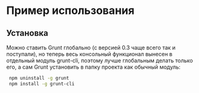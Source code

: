 Пример использования
====================

Установка
---------

Можно ставить Grunt глобально (с версией 0.3 чаще всего так и поступали), но теперь весь консольный функционал вынесен в отдельный модуль grunt-cli, поэтому лучше глобальным делать только его, а сам Grunt установить в папку проекта как обычный модуль:

```bash
 npm uninstall -g grunt
 npm install -g grunt-cli
```
